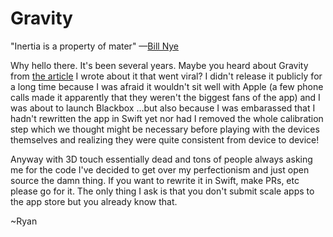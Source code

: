 # Gravity
"Inertia is a property of mater" —[Bill Nye](https://www.youtube.com/watch?v=d1cTahX4vnM)

Why hello there. It's been several years. Maybe you heard about Gravity from [the article](https://medium.com/swlh/turning-the-iphone-6s-into-a-digital-scale-f2197dc2b6e7) I wrote about it that went viral? I didn't release it publicly for a long time because I was afraid it wouldn't sit well with Apple (a few phone calls made it apparently that they weren't the biggest fans of the app) and I was about to launch Blackbox …but also because I was embarassed that I hadn't rewritten the app in Swift yet nor had I removed the whole calibration step which we thought might be necessary before playing with the devices themselves and realizing they were quite consistent from device to device! 

Anyway with 3D touch essentially dead and tons of people always asking me for the code I've decided to get over my perfectionism and just open source the damn thing. If you want to rewrite it in Swift, make PRs, etc please go for it. The only thing I ask is that you don't submit scale apps to the app store but you already know that. 

~Ryan

